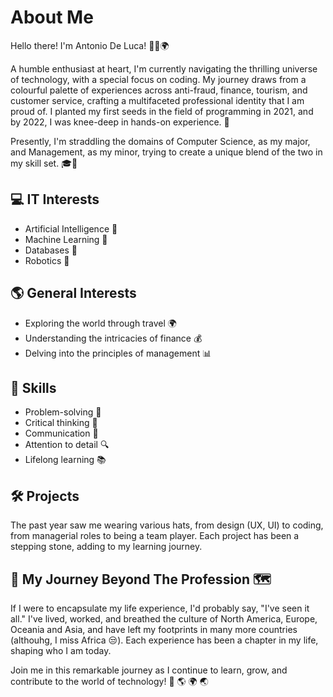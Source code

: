 # About Me

Hello there! I'm Antonio De Luca! 🙋‍♂️🌍

A humble enthusiast at heart, I'm currently navigating the thrilling universe of technology, with a special focus on coding. My journey draws from a colourful palette of experiences across anti-fraud, finance, tourism, and customer service, crafting a multifaceted professional identity that I am proud of. I planted my first seeds in the field of programming in 2021, and by 2022, I was knee-deep in hands-on experience. 🚀 

Presently, I'm straddling the domains of Computer Science, as my major, and Management, as my minor, trying to create a unique blend of the two in my skill set. 🎓💼

## 💻 IT Interests 

- Artificial Intelligence 🤖
- Machine Learning 🧠
- Databases 💽
- Robotics 🦾

## 🌎 General Interests 

- Exploring the world through travel 🌍
- Understanding the intricacies of finance 💰
- Delving into the principles of management 📊

## 🏅 Skills 

- Problem-solving 🧩
- Critical thinking 🎯
- Communication 📢
- Attention to detail 🔍
- Lifelong learning 📚

## 🛠️ Projects 

The past year saw me wearing various hats, from design (UX, UI) to coding, from managerial roles to being a team player. Each project has been a stepping stone, adding to my learning journey. 

## 👣 My Journey Beyond The Profession 🗺️ 

If I were to encapsulate my life experience, I'd probably say, "I've seen it all." I've lived, worked, and breathed the culture of North America, Europe, Oceania and Asia, and have left my footprints in many more countries (althouhg, I miss Africa 😒). Each experience has been a chapter in my life, shaping who I am today. 

Join me in this remarkable journey as I continue to learn, grow, and contribute to the world of technology! 🚀 🌎 🌍 🌏 
